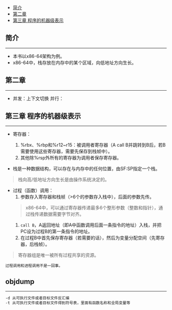 <!-- @import "[TOC]" {cmd="toc" depthFrom=1 depthTo=6 orderedList=false} -->

<!-- code_chunk_output -->

- [简介](#简介)
- [第二章](#第二章)
- [第三章 程序的机器级表示](#第三章-程序的机器级表示)

<!-- /code_chunk_output -->

## 简介
----
- 本书以x86-64架构为例。
- x86-64中，栈存放在内存中的某个区域，向低地址方向生长。


## 第二章
----

- 并发：上下文切换
  并行：


## 第三章 程序的机器级表示
----

- 寄存器：
    1. %rbx、%rbp和%r12~r15：被调用者寄存器（A call B并跳转到B后，若B需要使用这些寄存器，需要先保存到栈帧中）。
    2. 其他除%rsp外所有的寄存器为调用者保存寄存器。

- 栈是一种数据结构，可以存在与内存中的任何位置，由SF:SP指定一个栈。
>栈向高/低地址方向生长是由操作系统决定的。

- 过程（函数）调用：
    1. 参数存入寄存器和栈帧（>6个的参数存入栈中），后面的参数先传。
    >x86-64中，可以通过寄存器传递最多6个整形参数（整数和指针），通过栈传递数据需要字节对齐。
    1. `call B`，A返回地址（即A中函数调用后面一条指令的地址）入栈，并把PC设为过程B的第一条指令的地址。
    2. 在过程B中首先保存寄存器（若需要的话），然后为变量分配空间（先寄存器，后栈帧）。
>寄存器组是唯一被所有过程共享的资源。 

`过程调用和进程调用不是一回事。`

## objdump
----

```bash
-d 从可执行文件或者目标文件反汇编
-t 从可执行文件或者目标文件得到符号表，里面有函数名称和全局变量等
```